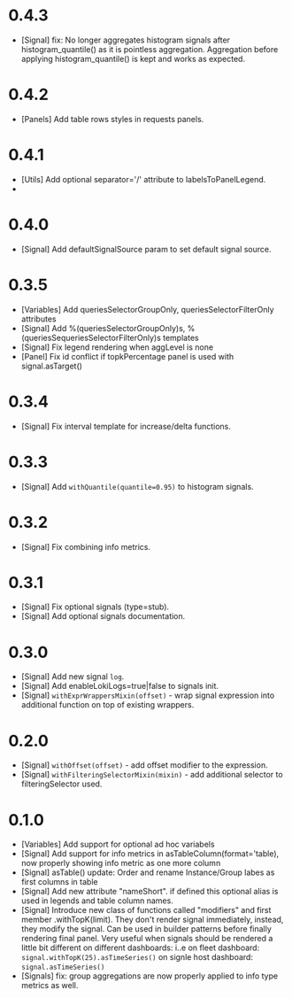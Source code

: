 # 0.4.3
- [Signal] fix: No longer aggregates histogram signals after histogram_quantile() as it is pointless aggregation. Aggregation before applying histogram_quantile() is kept and works as expected.

# 0.4.2
- [Panels] Add table rows styles in requests panels.

# 0.4.1
- [Utils] Add optional separator='/' attribute to labelsToPanelLegend.
- 
# 0.4.0
- [Signal] Add defaultSignalSource param to set default signal source.

# 0.3.5
- [Variables] Add queriesSelectorGroupOnly, queriesSelectorFilterOnly attributes
- [Signal] Add %(queriesSelectorGroupOnly)s, %(queriesSequeriesSelectorFilterOnly)s templates
- [Signal] Fix legend rendering when aggLevel is none
- [Panel] Fix id conflict if topkPercentage panel is used with signal.asTarget()

# 0.3.4
- [Signal] Fix interval template for increase/delta functions.

# 0.3.3
- [Signal] Add `withQuantile(quantile=0.95)` to histogram signals.

# 0.3.2
- [Signal] Fix combining info metrics.

# 0.3.1
- [Signal] Fix optional signals (type=stub).
- [Signal] Add optional signals documentation.

# 0.3.0

- [Signal] Add new signal `log`.
- [Signal] Add enableLokiLogs=true|false to signals init.
- [Signal] `withExprWrappersMixin(offset)` - wrap signal expression into additional function on top of existing wrappers.

# 0.2.0

- [Signal] `withOffset(offset)` - add offset modifier to the expression.
- [Signal] `withFilteringSelectorMixin(mixin)` - add additional selector to filteringSelector used.

# 0.1.0

- [Variables] Add support for optional ad hoc variabels
- [Signal] Add support for info metrics in asTableColumn(format='table), now properly showing info metric as one more column
- [Signal] asTable() update: Order and rename Instance/Group labes as first columns in table
- [Signal] Add new attribute "nameShort". if defined this optional alias is used in legends and table column names.
- [Signal] Introduce new class of functions called "modifiers" and first member .withTopK(limit). They don't render signal immediately, instead, they modify the signal. Can be used in builder patterns before finally rendering final panel. Very useful when signals should be rendered a little bit different on different dashboards:
i..e
on fleet dashboard:
`signal.withTopK(25).asTimeSeries()`
on signle host dashboard:
`signal.asTimeSeries()`
- [Signals] fix: group aggregations are now properly applied to info type metrics as well.
